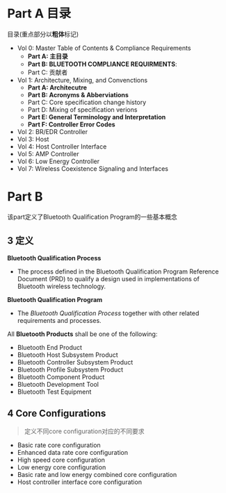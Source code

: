 # Part A 目录

目录(重点部分以**粗体**标记)

* Vol 0: Master Table of Contents & Compliance Requirements
  * **Part A: 主目录**
  * **Part B: BLUETOOTH COMPLIANCE REQUIRMENTS**: 
  * Part C: 贡献者
* Vol 1: Architecture, Mixing, and Convenctions
  * **Part A: Architecutre**
  * **Part B: Acronyms & Abberviations**
  * Part C: Core specification change history
  * Part D: Mixing of specification verions
  * **Part E: General Terminology and Interpretation**
  * **Part F: Controller Error Codes**
* Vol 2: BR/EDR Controller
* Vol 3: Host
* Vol 4: Host Controller Interface
* Vol 5: AMP Controller
* Vol 6: Low Energy Controller
* Vol 7: Wireless Coexistence Signaling and Interfaces

# Part B 

该part定义了Bluetooth Qualification Program的一些基本概念

## 3 定义

**Bluetooth Qualification Process**

* The process defined in the Bluetooth Qualification Program Reference Document (PRD) to qualify a design used in implementations of Bluetooth wireless technology.

**Bluetooth Qualification Program**

* The *Bluetooth Qualification Process* together with other related requirements and processes. 

All **Bluetooth Products** shall be one of the following:

* Bluetooth End Product
* Bluetooth Host Subsystem Product
* Bluetooth Controller Subsystem Product
* Bluetooth Profile Subsystem Product
* Bluetooth Component Product
* Bluetooth Development Tool
* Bluetooth Test Equipment

## 4 Core Configurations

> 定义不同core configuration对应的不同要求

* Basic rate core configuration
* Enhanced data rate core configuration
* High speed core configuration
* Low energy core configuration
* Basic rate and low energy combined core configuration
* Host controller interface core configuration

